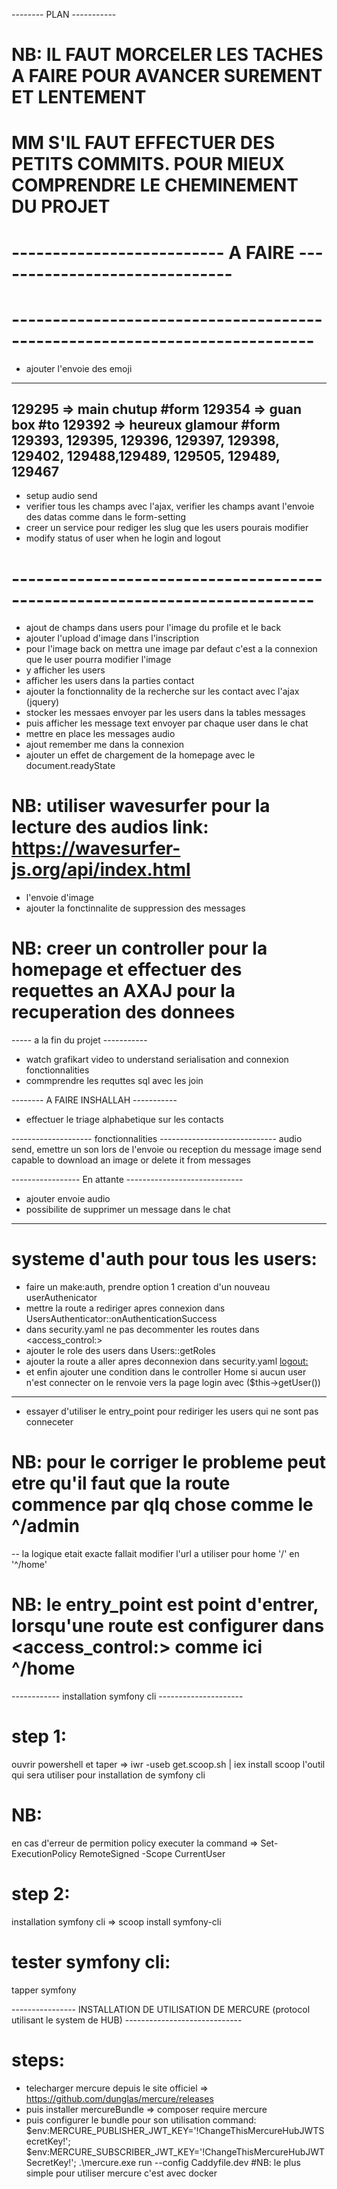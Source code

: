 
-------- PLAN -----------
# NB: IL FAUT MORCELER LES TACHES A FAIRE POUR AVANCER SUREMENT ET LENTEMENT
# MM S'IL FAUT EFFECTUER DES PETITS COMMITS. POUR MIEUX COMPRENDRE LE CHEMINEMENT DU PROJET
<!-- - creer la db (MCD, MLD) -->
<!-- - creer les entity dans la db avec doctrine -->
<!-- - ajout d'un utilisateur dans la db et le configurer dans symfony (pour l'inscription) -->
# -------------------------- A FAIRE ------------------------------ #
<!-- - commiter le feat/contact -->
<!-- - configuer l'autentification  -->
<!-- - configurer la connexion -->
<!-- - mettre en place la deconnexion -->
<!-- - setup profile -->
<!-- - setup contact search -->
<!-- - setup message -->
 <!-- + apres le click sur un contact ou message on recuper le user selectionner on affiche ses infos dans la chat section et dans le modal -->
 <!-- + on envyoie les messages, on les stock en DB -->
 <!-- + on les reaffiche pour chaque user selectionnet, et on renvoie une vue en json content toutes la section message les infos du user et les messages lui concernant. -->

 <!-- - afficher les messages dans le chat instantanement -->

<!-- - mettre l'effet de chargement de page dans les requettes ajax  -->
<!-- - fix les conctacts dont l'ajax ne s'applique pas apres une recherche -->
<!-- - organiser l'affichage des error d'invalidation dans page connexion -->
<!-- - ajouter le remember me -->
# --------------------------------------------------------------------------- #
<!-- - modifier les img profile et back- utiliser fetch au lieu d'ajax
    on ne peut recuperer le tmp_path avec l'ajax donc on ne peut changer les imgs -->
<!-- - responsive de la hommepage -->
<!-- - appliquer l'effet de chargement de la discussion -->
<!-- - centrer la photo du setting -->
<!-- - modifier les touch arrow pour la navigation des tabs (up et down) -->

<!-- - afficher les discussions dans messages avec le you: ...  -->
<!-- - affiche le button online sur la section messages pour les users connectes -->
<!-- - afficher la discussion apres le click -->

- ajouter l'envoie des emoji
---
129295 => main chutup #form
129354 => guan box #to
129392 => heureux glamour #form
129393, 129395, 129396, 129397, 129398, 129402, 129488,129489,   129505, 129489, 129467
---
- setup audio send
- verifier tous les champs avec l'ajax, verifier les champs avant l'envoie des datas comme dans le form-setting 
- creer un service pour rediger les slug que les users pourais modifier
- modify status of user when he login and logout
<!-- - setup setting
    photo profile et le background-img
    pour la modification des image, il faut renvoyer le user dans une page ou il soumet un form content les images qui seront updater en php, pour utiliser l'axaj il faut nodejs.
    il sera renvoyer a la page lors du click sur le svg <pen>, un popup s'ouvre avec un form pour changer les images profile et back
    apres submition. utiliser <vichUploader> -->

# --------------------------------------------------------------------------- #

- ajout de champs dans users pour l'image du profile et le back
- ajouter l'upload d'image dans l'inscription
- pour l'image back on mettra une image par defaut c'est a la connexion que le user pourra modifier l'image
- y afficher les users
- afficher les users dans la parties contact
- ajouter la fonctionnality de la recherche sur les contact avec l'ajax (jquery)
- stocker les messaes envoyer par les users dans la tables messages
- puis afficher les message text envoyer par chaque user dans le chat
- mettre en place les messages audio
- ajout remember me dans la connexion
- ajouter un effet de chargement de la homepage avec le document.readyState
# NB: utiliser wavesurfer pour la lecture des audios link: https://wavesurfer-js.org/api/index.html
- l'envoie d'image
- ajouter la fonctinnalite de suppression des messages
# NB: creer un controller pour la homepage et effectuer des requettes an AXAJ pour la recuperation des donnees
----- a la fin du projet -----------
- watch grafikart video to understand serialisation and connexion fonctionnalities
- commprendre les requttes sql avec les join

-------- A FAIRE INSHALLAH -----------


- effectuer le triage alphabetique sur les contacts


-------------------- fonctionnalities -----------------------------
audio send, emettre un son lors de l'envoie ou reception du message
image send
capable to download an image or delete it from messages

----------------- En attante -----------------------------
- ajouter envoie audio
- possibilite de supprimer un message dans le chat

<!-- --------------------- creation des entitees ---------------------
- users et users_deleted => relation manyTOmany et aussi users_blocked
# NB: lors de l'insertion des donnees dans la tables users_deleted :
- le fk(user_deleted) ne sera pas lier a la table users, les donnees seront ajouter manuelement
pour que la recuperation des users soit plus facile.
- mais user_deleting_id sera utiliser comme relation manyTOmany

- users et messages => relation manyTOone
# NB: la fk sera dans messages (sender_id)
et recepient_id sera ajouter manuellement

# NB: dans les tables generer par doctrine:
- dans les tables de liaison manyTOmany (deleted et blocked), celui qui delete ou block est le 2em champs (users_id)
- donc lors d'ajout dans les tables originelles (deleted et blocked) on ajoute que le user qui a ete blocked ou deleted -->
-----------------------------------------
# systeme d'auth pour tous les users:
- faire un make:auth, prendre option 1
creation d'un nouveau userAuthenicator
- mettre la route a rediriger apres connexion dans UsersAuthenticator::onAuthenticationSuccess
- dans security.yaml ne pas decommenter les routes dans <access_control:>
- ajouter le role des users dans Users::getRoles
- ajouter la route a aller apres deconnexion dans security.yaml <logout:>
- et enfin ajouter une condition dans le controller Home
si aucun user n'est connecter on le renvoie vers la page login avec ($this->getUser())
-------------
- essayer d'utiliser le entry_point pour rediriger les users qui ne sont pas conneceter
# NB: pour le corriger le probleme peut etre qu'il faut que la route commence par qlq chose comme le ^/admin
-- la logique etait exacte fallait modifier l'url a utiliser pour home '/' en '^/home'
# NB: le entry_point est point d'entrer, lorsqu'une route est configurer dans <access_control:> comme ici ^/home

------------ installation symfony cli ---------------------
# step 1:
ouvrir powershell et taper => iwr -useb get.scoop.sh | iex
install scoop l'outil qui sera utiliser pour installation de symfony cli
# NB: 
en cas d'erreur de permition policy executer la command =>  Set-ExecutionPolicy RemoteSigned -Scope CurrentUser
# step 2:
installation symfony cli => scoop install symfony-cli
# tester symfony cli:
tapper symfony 

---------------- INSTALLATION DE UTILISATION DE MERCURE (protocol utilisant le system de HUB) -----------------------------
# steps:
- telecharger mercure depuis le site officiel => https://github.com/dunglas/mercure/releases
- puis installer mercureBundle => composer require mercure
- puis configurer le bundle pour son utilisation
command: $env:MERCURE_PUBLISHER_JWT_KEY='!ChangeThisMercureHubJWTSecretKey!'; $env:MERCURE_SUBSCRIBER_JWT_KEY='!ChangeThisMercureHubJWTSecretKey!'; .\mercure.exe run --config Caddyfile.dev
#NB: le plus simple pour utiliser mercure c'est avec docker

